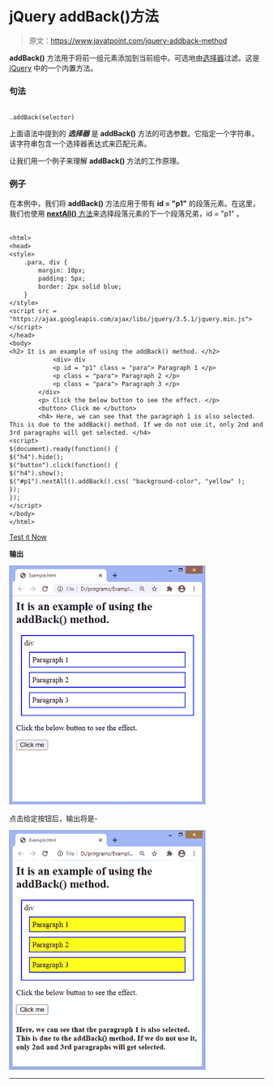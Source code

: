 # jQuery addBack()方法

> 原文：<https://www.javatpoint.com/jquery-addback-method>

**addBack()** 方法用于将前一组元素添加到当前组中。可选地由[选择器](https://www.javatpoint.com/jquery-selectors)过滤。这是 [jQuery](https://www.javatpoint.com/jquery-tutorial) 中的一个内置方法。

### 句法

```

.addBack(selector)

```

上面语法中提到的 ***选择器*** 是 **addBack()** 方法的可选参数。它指定一个字符串，该字符串包含一个选择器表达式来匹配元素。

让我们用一个例子来理解 **addBack()** 方法的工作原理。

### 例子

在本例中，我们将 **addBack()** 方法应用于带有 **id = "p1"** 的段落元素。在这里，我们也使用 [**nextAll()** 方法](https://www.javatpoint.com/jquery-nextall-method)来选择段落元素的下一个段落兄弟，id = "p1" 。

```

<html> 
<head>  
<style> 
	.para, div { 
		margin: 10px; 
		padding: 5px; 
		border: 2px solid blue; 
	}
</style> 
<script src = "https://ajax.googleapis.com/ajax/libs/jquery/3.5.1/jquery.min.js"> </script>
</head> 
<body> 
<h2> It is an example of using the addBack() method. </h2>
			<div> div
			<p id = "p1" class = "para"> Paragraph 1 </p> 
			<p class = "para"> Paragraph 2 </p> 
			<p class = "para"> Paragraph 3 </p> 
		</div> 
		<p> Click the below button to see the effect. </p>
		<button> Click me </button>
		<h4> Here, we can see that the paragraph 1 is also selected. This is due to the addBack() method. If we do not use it, only 2nd and 3rd paragraphs will get selected. </h4>
<script> 
$(document).ready(function() {
$("h4").hide();
$("button").click(function() {
$("h4").show();
$("#p1").nextAll().addBack().css( "background-color", "yellow" ); 
});
});
</script> 
</body> 
</html>

```

[Test it Now](https://www.javatpoint.com/oprweb/test.jsp?filename=jquery-addback-method1)

**输出**

![jQuery addBack() method](img/6f3d3b2712e41b220b1f9971e7087338.png)

点击给定按钮后，输出将是-

![jQuery addBack() method](img/bca9ae4433d552613ce5fab4f820d6b3.png)

* * *
